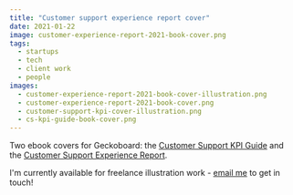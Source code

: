```yaml
---
title: "Customer support experience report cover"
date: 2021-01-22
image: customer-experience-report-2021-book-cover.png
tags:
  - startups
  - tech
  - client work
  - people
images:
  - customer-experience-report-2021-book-cover-illustration.png
  - customer-experience-report-2021-book-cover.png
  - customer-support-kpi-cover-illustration.png
  - cs-kpi-guide-book-cover.png
---
```


Two ebook covers for Geckoboard: the [Customer Support KPI Guide](https://www.geckoboard.com/best-practice/cs-kpi-guide/) and the [Customer Support Experience Report](https://www.geckoboard.com/best-practice/customer-support-experience-report-2021/).

I'm currently available for freelance illustration work - [email me](mailto:vicky.hughes@hotmail.com) to get in touch!